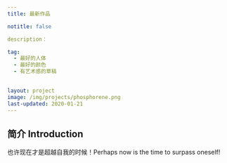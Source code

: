 ```yaml
---
title: 最新作品

notitle: false

description：

tag:
  - 最好的人体
  - 最好的颜色
  - 有艺术感的草稿
    

layout: project
image: /img/projects/phosphorene.png
last-updated: 2020-01-21
---
```


## 简介 Introduction
也许现在才是超越自我的时候！Perhaps now is the time to surpass oneself!


